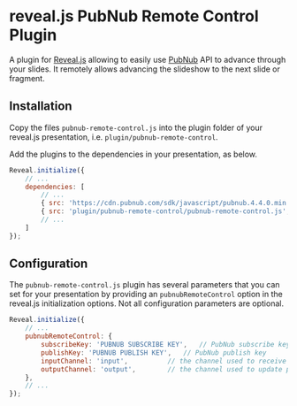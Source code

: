 # reveal.js PubNub Remote Control Plugin

A plugin for [Reveal.js](https://github.com/hakimel/reveal.js) allowing to easily use [PubNub](https://www.pubnub.com/) API to advance through your slides. It remotely allows advancing the slideshow to the next slide or fragment. 

## Installation

Copy the files ```pubnub-remote-control.js``` into the plugin folder of your reveal.js presentation, i.e. ```plugin/pubnub-remote-control```.

Add the plugins to the dependencies in your presentation, as below. 

```javascript
Reveal.initialize({
	// ...
	dependencies: [
		// ...
		{ src: 'https://cdn.pubnub.com/sdk/javascript/pubnub.4.4.0.min.js', async: true },
		{ src: 'plugin/pubnub-remote-control/pubnub-remote-control.js', async: true },
		// ... 
	]
});
```

## Configuration

The ```pubnub-remote-control.js``` plugin has several parameters that you can set for your presentation by providing an ```pubnubRemoteControl``` option in the reveal.js initialization options. 
Not all configuration parameters are optional.

```javascript
Reveal.initialize({
	// ...
	pubnubRemoteControl: {
		subscribeKey: 'PUBNUB SUBSCRIBE KEY',	// PubNub subscribe key
		publishKey: 'PUBNUB PUBLISH KEY',	// PubNub publish key
		inputChannel: 'input',			// the channel used to receive remote commands
		outputChannel: 'output',		// the channel used to update presentation status
	},
	// ...
});
```
